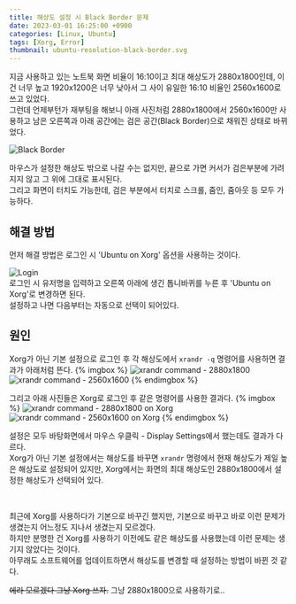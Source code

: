 ```yaml
---
title: 해상도 설정 시 Black Border 문제
date: 2023-03-01 16:25:00 +0900
categories: [Linux, Ubuntu]
tags: [Xorg, Error]
thumbnail: ubuntu-resolution-black-border.svg
---
```


지금 사용하고 있는 노트북 화면 비율이 16:10이고 최대 해상도가 2880x1800인데, 이건 너무 높고 1920x1200은 너무 낮아서 그 사이 유일한 16:10 비율인 2560x1600로 쓰고 있었다.  
그런데 언제부턴가 재부팅을 해보니 아래 사진처럼 2880x1800에서 2560x1600만 사용하고 남은 오른쪽과 아래 공간에는 검은 공간(Black Border)으로 채워진 상태로 바뀌었다.

![Black Border](ubuntu-resolution-black-border.svg)

마우스가 설정한 해상도 밖으로 나갈 수는 없지만, 끝으로 가면 커서가 검은부분에 가려지지 않고 그 위에 그대로 표시된다.  
그리고 화면이 터치도 가능한데, 검은 부분에서 터치로 스크롤, 줌인, 줌아웃 등 모두 가능하다.

## 해결 방법
먼저 해결 방법은 로그인 시 'Ubuntu on Xorg' 옵션을 사용하는 것이다.

![Login](ubuntu-resolution-black-border-1.png)  
로그인 시 유저명을 입력하고 오른쪽 아래에 생긴 톱니바퀴를 누른 후 'Ubuntu on Xorg'로 변경하면 된다.  
설정하고 나면 다음부터는 자동으로 선택이 되어있다.

## 원인
Xorg가 아닌 기본 설정으로 로그인 후 각 해상도에서 `xrandr -q` 명령어를 사용하면 결과가 아래처럼 뜬다.
{% imgbox %}
![xrandr command - 2880x1800](ubuntu-resolution-black-border-2.png)
![xrandr command - 2560x1600](ubuntu-resolution-black-border-3.png)
{% endimgbox %}

그리고 아래 사진들은 Xorg로 로그인 후 같은 명령어를 사용한 결과다.
{% imgbox %}
![xrandr command - 2880x1800 on Xorg](ubuntu-resolution-black-border-4.png)
![xrandr command - 2560x1600 on Xorg](ubuntu-resolution-black-border-5.png)
{% endimgbox %}

설정은 모두 바탕화면에서 마우스 우클릭 - Display Settings에서 했는데도 결과가 다르다.  
Xorg가 아닌 기본 설정에서는 해상도를 바꾸면 `xrandr` 명령에서 현재 해상도가 제일 높은 해상도로 설정되어 있지만, Xorg에서는 화면의 최대 해상도인 2880x1800에서 설정한 해상도가 선택되어 있다.

<br>

최근에 Xorg를 사용하다가 기본으로 바꾸긴 했지만, 기본으로 바꾸고 바로 이런 문제가 생겼는지 어느정도 지나서 생겼는지 모르겠다.  
하지만 분명한 건 Xorg를 사용하기 이전에도 같은 해상도를 사용했는데 이런 문제는 생기지 않았다는 것이다.  
아무래도 소프트웨어를 업데이트하면서 해상도를 변경할 때 설정하는 방법이 바뀐 것 같다.

~~에라 모르겠다 그냥 Xorg 쓰자.~~ 그냥 2880x1800으로 사용하기로..
